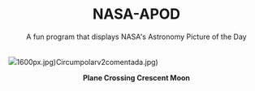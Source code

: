 <div align="center">
  <h1>
    NASA-APOD
  </h1>
</div>
  
<div align="center">
  A fun program that displays NASA's Astronomy Picture of the Day
</div>

<br>

![](https://apod.nasa.gov/apod/image/2312/BowArrow_Patel_2895.jpg)1600px.jpg)Circumpolarv2comentada.jpg)

<p align = "center">
  <b>Plane Crossing Crescent Moon</b>
</p>
